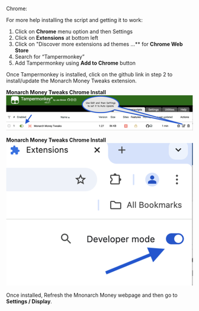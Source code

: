 Chrome:

For more help installing the script and getting it to work:

1. Click on **Chrome** menu option and then Settings
2. Click on **Extensions** at bottom left
3. Click on "Discover more extensions ad themes …** for **Chrome Web Store**
4. Search for “Tampermonkey”
5. Add Tampermonkey using **Add to Chrome** button

Once Tampermonkey is installed, click on the github link in step 2 to install/update the Monarch Money Tweaks extension.

**Monarch Money Tweaks Chrome Install**
![Settings](/images/MM_Chrome1.png)

**Monarch Money Tweaks Chrome Install**
![Settings](/images/MM_Chrome2.png)

Once installed, Refresh the Mnonarch Money webpage and then go to **Settings / Display**.
